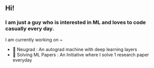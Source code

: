 ## Hi!

### I am just a guy who is interested in ML and loves to code casually every day.

I am currently working on ~

- 🌱 Neugrad : An autograd machine with deep learning layers
- 🌱 Solving ML Papers : An Initiative where I solve 1 research paper everyday

<!--
**cneuralnetwork/cneuralnetwork** is a ✨ _special_ ✨ repository because its `README.md` (this file) appears on your GitHub profile.

Here are some ideas to get you started:

- 🔭 I’m currently working on ...
- 🌱 I’m currently learning ...
- 👯 I’m looking to collaborate on ...
- 🤔 I’m looking for help with ...
- 💬 Ask me about ...
- 📫 How to reach me: ...
- 😄 Pronouns: ...
- ⚡ Fun fact: ...
-->
